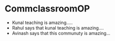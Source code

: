 # CommclassroomOP

- Kunal teaching is amazing.....
- Rahul says that kunal teaching is amazing....
- Avinash says that this communuty is amazing...
